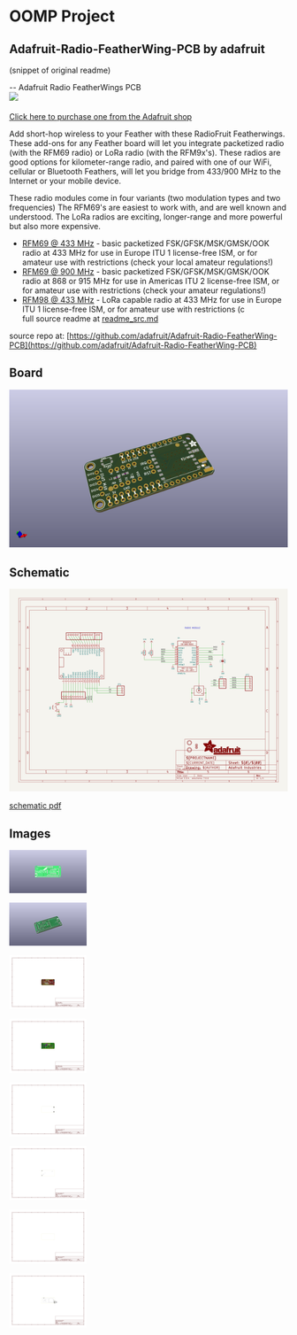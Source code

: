 # OOMP Project  
## Adafruit-Radio-FeatherWing-PCB  by adafruit  
  
(snippet of original readme)  
  
-- Adafruit Radio FeatherWings PCB  
<a href="http://www.adafruit.com/products/3229"><img src="assets/image.jpg?raw=true" width="500px"><br/>  
Click here to purchase one from the Adafruit shop</a>  
  
Add short-hop wireless to your Feather with these RadioFruit Featherwings. These add-ons for any Feather board will let you integrate packetized radio (with the RFM69 radio) or LoRa radio (with the RFM9x's). These radios are good options for kilometer-range radio, and paired with one of our WiFi, cellular or Bluetooth Feathers, will let you bridge from 433/900 MHz to the Internet or y﻿our mobile ﻿device.  
  
These radio modules come in four variants (two modulation types and two frequencies) The RFM69's are easiest to work with, and are well known and understood. The LoRa radios are exciting, longer-range and more powerful but also more expensive.  
  
- [RFM69 @ 433 MHz](https://www.adafruit.com/products/3230) - basic packetized FSK/GFSK/MSK/GMSK/OOK radio at 433 MHz for use in Europe ITU 1 license-free ISM, or for amateur use with restrictions (check your local  amateur regulations!)  
- [RFM69 @ 900 MHz](https://www.adafruit.com/products/3229) - basic packetized FSK/GFSK/MSK/GMSK/OOK radio at 868 or 915 MHz for use in Americas ITU 2 license-free ISM, or for amateur use with restrictions (check your amateur regulations!)  
- [RFM98 @ 433 MHz](https://www.adafruit.com/products/3232) - LoRa capable radio at 433 MHz for use in Europe ITU 1 license-free ISM, or for amateur use with restrictions (c  
  full source readme at [readme_src.md](readme_src.md)  
  
source repo at: [https://github.com/adafruit/Adafruit-Radio-FeatherWing-PCB](https://github.com/adafruit/Adafruit-Radio-FeatherWing-PCB)  
## Board  
  
[![working_3d.png](working_3d_600.png)](working_3d.png)  
## Schematic  
  
[![working_schematic.png](working_schematic_600.png)](working_schematic.png)  
  
[schematic pdf](working_schematic.pdf)  
## Images  
  
[![working_3D_bottom.png](working_3D_bottom_140.png)](working_3D_bottom.png)  
  
[![working_3D_top.png](working_3D_top_140.png)](working_3D_top.png)  
  
[![working_assembly_page_01.png](working_assembly_page_01_140.png)](working_assembly_page_01.png)  
  
[![working_assembly_page_02.png](working_assembly_page_02_140.png)](working_assembly_page_02.png)  
  
[![working_assembly_page_03.png](working_assembly_page_03_140.png)](working_assembly_page_03.png)  
  
[![working_assembly_page_04.png](working_assembly_page_04_140.png)](working_assembly_page_04.png)  
  
[![working_assembly_page_05.png](working_assembly_page_05_140.png)](working_assembly_page_05.png)  
  
[![working_assembly_page_06.png](working_assembly_page_06_140.png)](working_assembly_page_06.png)  
